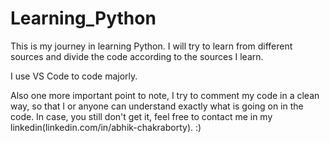 # Learning_Python

This is my journey in learning Python. I will try to learn from different sources and divide the code according to the sources I learn.

I use VS Code to code majorly.

Also one more important point to note, I try to comment my code in a clean way, so that I or anyone can understand exactly what is going on in the code. In case, you still don't get it, feel free to contact me in my linkedin(linkedin.com/in/abhik-chakraborty). :) 